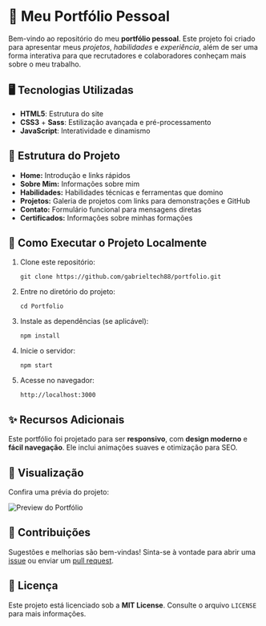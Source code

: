 <!DOCTYPE html>
<html lang="pt-BR">
<head>
    <meta charset="UTF-8" />
    <meta name="viewport" content="width=device-width, initial-scale=1" />
</head>
<body>
    <h1>🌟 Meu Portfólio Pessoal</h1>
    <p>
        Bem-vindo ao repositório do meu <strong>portfólio pessoal</strong>. Este projeto foi criado para apresentar meus
        <em>projetos</em>, <em>habilidades</em> e <em>experiência</em>, além de ser uma forma interativa para que
        recrutadores e colaboradores conheçam mais sobre o meu trabalho.
    </p>
    <h2>🖥 Tecnologias Utilizadas</h2>
    <ul>
        <li><strong>HTML5</strong>: Estrutura do site</li>
        <li><strong>CSS3</strong> + <strong>Sass</strong>: Estilização avançada e pré-processamento</li>
        <li><strong>JavaScript</strong>: Interatividade e dinamismo</li>
    </ul>
    <h2>📂 Estrutura do Projeto</h2>
    <ul>
        <li><strong>Home:</strong> Introdução e links rápidos</li>
        <li><strong>Sobre Mim:</strong> Informações sobre mim</li>
        <li><strong>Habilidades:</strong> Habilidades técnicas e ferramentas que domino</li>
        <li><strong>Projetos:</strong> Galeria de projetos com links para demonstrações e GitHub</li>
        <li><strong>Contato:</strong> Formulário funcional para mensagens diretas</li>
        <li><strong>Certificados:</strong> Informações sobre minhas formações</li>
    </ul>
    <h2>🚀 Como Executar o Projeto Localmente</h2>
    <ol>
        <li>Clone este repositório:</li>
        <pre><code>git clone https://github.com/gabrieltech88/portfolio.git</code></pre>
        <li>Entre no diretório do projeto:</li>
        <pre><code>cd Portfolio</code></pre>
        <li>Instale as dependências (se aplicável):</li>
        <pre><code>npm install</code></pre>
        <li>Inicie o servidor:</li>
        <pre><code>npm start</code></pre>
        <li>Acesse no navegador:</li>
        <pre><code>http://localhost:3000</code></pre>
    </ol>
    <h2>✨ Recursos Adicionais</h2>
    <p>
        Este portfólio foi projetado para ser <strong>responsivo</strong>, com <strong>design moderno</strong> e 
        <strong>fácil navegação</strong>. Ele inclui animações suaves e otimização para SEO.
    </p>
    <h2>📸 Visualização</h2>
    <p>Confira uma prévia do projeto:</p>
    <img src="caminho/para/imagem-preview.png" alt="Preview do Portfólio" style="max-width:100%; height:auto;" />
    <h2>🤝 Contribuições</h2>
    <p>
        Sugestões e melhorias são bem-vindas! Sinta-se à vontade para abrir uma <a href="https://github.com/seuusuario/portfolio/issues">issue</a> ou enviar um <a href="https://github.com/seuusuario/portfolio/pulls">pull request</a>.
    </p>
    <h2>📜 Licença</h2>
    <p>Este projeto está licenciado sob a <strong>MIT License</strong>. Consulte o arquivo <code>LICENSE</code> para mais informações.</p>
</body>
</html>

